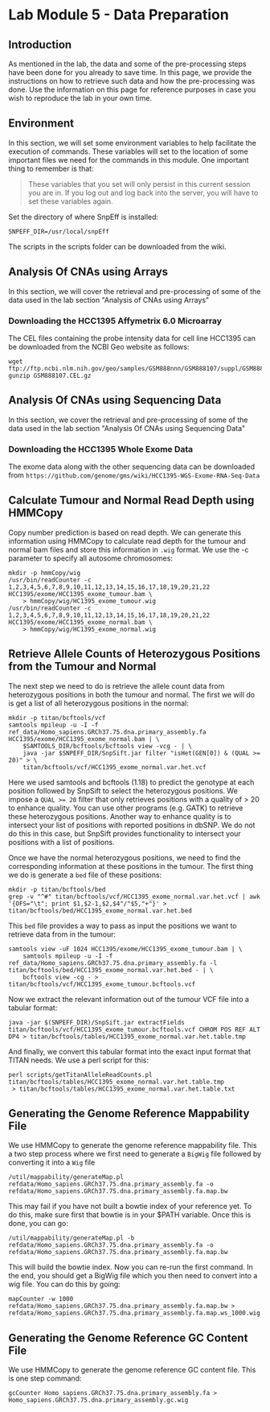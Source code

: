 # Lab Module 5 - Data Preparation

## Introduction

As mentioned in the lab, the data and some of the pre-processing steps have been done for you already to save time. In this page, we provide the instructions on how to retrieve such data and how the pre-processing was done. Use the information on this page for reference purposes in case you wish to reproduce the lab in your own time. 

## Environment

In this section, we will set some environment variables to help facilitate the execution of commands. These variables will set to the location of some important files we need for the commands in this module. One important thing to remember is that:

> These variables that you set will only persist in this current session you are in. If you log out and log back into the server, you will have to set these variables again.

Set the directory of where SnpEff is installed:

```
SNPEFF_DIR=/usr/local/snpEff
```

The scripts in the scripts folder can be downloaded from the wiki. 

## Analysis Of CNAs using Arrays

In this section, we will cover the retrieval and pre-processing of some of the data used in the lab section 
"Analysis of CNAs using Arrays"

### Downloading the HCC1395 Affymetrix 6.0 Microarray

The CEL files containing the probe intensity data for cell line HCC1395 can be downloaded from the NCBI Geo website as follows:

```
wget ftp://ftp.ncbi.nlm.nih.gov/geo/samples/GSM888nnn/GSM888107/suppl/GSM888107.CEL.gz
gunzip GSM888107.CEL.gz
```

## Analysis Of CNAs using Sequencing Data

In this section, we cover the retrieval and pre-processing of some of the data used in the lab section 
"Analysis Of CNAs using Sequencing Data"

### Downloading the HCC1395 Whole Exome Data

The exome data along with the other sequencing data can be downloaded from `https://github.com/genome/gms/wiki/HCC1395-WGS-Exome-RNA-Seq-Data`

## Calculate Tumour and Normal Read Depth using HMMCopy

Copy number prediction is based on read depth.  We can generate this information using HMMCopy to calculate read depth for the tumour and normal bam files and store this information in `.wig` format.  We use the -c parameter to specify all autosome chromosomes:

```
mkdir -p hmmCopy/wig 
/usr/bin/readCounter -c 1,2,3,4,5,6,7,8,9,10,11,12,13,14,15,16,17,18,19,20,21,22 HCC1395/exome/HCC1395_exome_tumour.bam \ 
	> hmmCopy/wig/HC1395_exome_tumour.wig
/usr/bin/readCounter -c 1,2,3,4,5,6,7,8,9,10,11,12,13,14,15,16,17,18,19,20,21,22 HCC1395/exome/HCC1395_exome_normal.bam \
	> hmmCopy/wig/HC1395_exome_normal.wig 
```

## Retrieve Allele Counts of Heterozygous Positions from the Tumour and Normal

The next step we need to do is retrieve the allele count data from heterozygous positions in both the tumour and normal. The first we will do is get a list of all heterozygous positions in the normal:

```
mkdir -p titan/bcftools/vcf 
samtools mpileup -u -I -f ref_data/Homo_sapiens.GRCh37.75.dna.primary_assembly.fa HCC1395/exome/HCC1395_exome_normal.bam | \
	$SAMTOOLS_DIR/bcftools/bcftools view -vcg - | \
	java -jar $SNPEFF_DIR/SnpSift.jar filter "isHet(GEN[0]) & (QUAL >= 20)" > \
	titan/bcftools/vcf/HCC1395_exome_normal.var.het.vcf
```

Here we used samtools and bcftools (1.18) to predict the genotype at each position followed by SnpSift to select the heterozygous positions. We impose a `QUAL >= 20` filter that only retrieves positions with a quality of > 20 to enhance quality. You can use other programs (e.g. GATK) to retrieve these heterozygous positions. Another way to enhance quality is to intersect your list of positions with reported positions in dbSNP. We do not do this in this case, but SnpSift provides functionality to intersect your positions with a list of positions.

Once we have the normal heterozygous positions, we need to find the corresponding information at these positions in the tumour. The first thing we do is generate a `bed` file of these positions:

```
mkdir -p titan/bcftools/bed
grep -v "^#" titan/bcftools/vcf/HCC1395_exome_normal.var.het.vcf | awk '{OFS="\t"; print $1,$2-1,$2,$4"/"$5,"+"}' > titan/bcftools/bed/HCC1395_exome_normal.var.het.bed
```

This `bed` file provides a way to pass as input the positions we want to retrieve data from in the tumour:

```
samtools view -uF 1024 HCC1395/exome/HCC1395_exome_tumour.bam | \
	samtools mpileup -u -I -f ref_data/Homo_sapiens.GRCh37.75.dna.primary_assembly.fa -l titan/bcftools/bed/HCC1395_exome_normal.var.het.bed - | \
	bcftools view -cg - > titan/bcftools/vcf/HCC1395_exome_tumour.bcftools.vcf
```

Now we extract the relevant information out of the tumour VCF file into a tabular format:

```
java -jar $(SNPEFF_DIR)/SnpSift.jar extractFields titan/bcftools/vcf/HCC1395_exome_tumour.bcftools.vcf CHROM POS REF ALT DP4 > titan/bcftools/tables/HCC1395_exome_normal.var.het.table.tmp
```

And finally, we convert this tabular format into the exact input format that TITAN needs. We use a perl script for this:

```
perl scripts/getTitanAlleleReadCounts.pl titan/bcftools/tables/HCC1395_exome_normal.var.het.table.tmp
 > titan/bcftools/tables/HCC1395_exome_normal.var.het.table.txt
```

## Generating the Genome Reference Mappability File

We use HMMCopy to generate the genome reference mappability file. This a two step process where we first need to generate a `BigWig` file followed by converting it into a `Wig` file

```
/util/mappability/generateMap.pl refdata/Homo_sapiens.GRCh37.75.dna.primary_assembly.fa -o refdata/Homo_sapiens.GRCh37.75.dna.primary_assembly.fa.map.bw
```

This may fail if you have not built a bowtie index of your reference yet. To do this, make sure first that bowtie is in your $PATH variable. Once this is done, you can go:

```
/util/mappability/generateMap.pl -b refdata/Homo_sapiens.GRCh37.75.dna.primary_assembly.fa -o refdata/Homo_sapiens.GRCh37.75.dna.primary_assembly.fa.map.bw
```

This will build the bowtie index. Now you can re-run the first command. In the end, you should get a BigWig file which you then need to convert into a wig file. You can do this by going:

```
mapCounter -w 1000 refdata/Homo_sapiens.GRCh37.75.dna.primary_assembly.fa.map.bw > refdata/Homo_sapiens.GRCh37.75.dna.primary_assembly.fa.map.ws_1000.wig
```

## Generating the Genome Reference GC Content File

We use HMMCopy to generate the genome reference GC content file. This is one step command:

```
gcCounter Homo_sapiens.GRCh37.75.dna.primary_assembly.fa > Homo_sapiens.GRCh37.75.dna.primary_assembly.gc.wig
```
